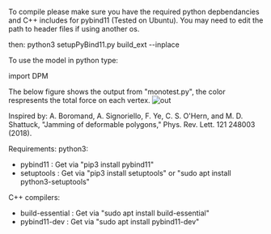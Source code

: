 To compile please make sure you have the required python depbendancies and C++ includes for pybind11 (Tested on Ubuntu). You may need to edit the path to header files if using another os. 

then:
python3 setupPyBind11.py build_ext --inplace

To use the model in python type:

import DPM

The below figure shows the output from "monotest.py", the color respresents the total force on each vertex.
![out](https://user-images.githubusercontent.com/68864205/161360831-56d26cb1-8585-4685-a922-a52f455e2364.gif)


Inspired by:
A. Boromand, A. Signoriello, F. Ye, C. S. O'Hern, and M. D. Shattuck, "Jamming of deformable polygons," Phys. Rev. Lett. 121 248003 (2018).


Requirements:
python3:
  - pybind11 : Get via "pip3 install pybind11"
  - setuptools : Get via "pip3 install setuptools" or "sudo apt install python3-setuptools"

C++ compilers:
  - build-essential : Get via "sudo apt install build-essential"
  - pybind11-dev : Get via "sudo apt install pybind11-dev"
